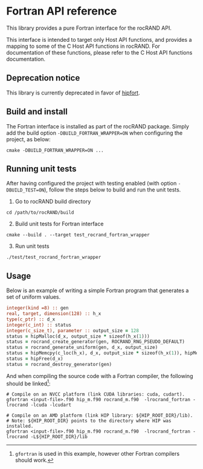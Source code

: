 # Fortran API reference

This library provides a pure Fortran interface for the rocRAND API.

This interface is intended to target only Host API functions, and provides a mapping to some of
the C Host API functions in rocRAND. For documentation of these functions, please
refer to the C Host API functions documentation.

## Deprecation notice

This library is currently deprecated in favor of [hipfort](https://github.com/ROCm/hipfort).

## Build and install

The Fortran interface is installed as part of the rocRAND package. Simply add the build
option `-DBUILD_FORTRAN_WRAPPER=ON` when configuring the project, as below:

```shell
cmake -DBUILD_FORTRAN_WRAPPER=ON ...
```

## Running unit tests

After having configured the project with testing enabled (with option `-DBUILD_TEST=ON`), follow the steps below
to build and run the unit tests.

1. Go to rocRAND build directory
```shell
cd /path/to/rocRAND/build
```

2. Build unit tests for Fortran interface
```shell
cmake --build . --target test_rocrand_fortran_wrapper
```

3. Run unit tests
```shell
./test/test_rocrand_fortran_wrapper
```

## Usage

Below is an example of writing a simple Fortran program that generates a set of uniform values.

```fortran
integer(kind =8) :: gen
real, target, dimension(128) :: h_x
type(c_ptr) :: d_x
integer(c_int) :: status
integer(c_size_t), parameter :: output_size = 128
status = hipMalloc(d_x, output_size * sizeof(h_x(1)))
status = rocrand_create_generator(gen, ROCRAND_RNG_PSEUDO_DEFAULT)
status = rocrand_generate_uniform(gen, d_x, output_size)
status = hipMemcpy(c_loc(h_x), d_x, output_size * sizeof(h_x(1)), hipMemcpyDeviceToHost)
status = hipFree(d_x)
status = rocrand_destroy_generator(gen)
```

And when compiling the source code with a Fortran compiler, the following should be linked[^1]:

```shell
# Compile on an NVCC platform (link CUDA libraries: cuda, cudart).
gfortran <input-file>.f90 hip_m.f90 rocrand_m.f90  -lrocrand_fortran -lrocrand -lcuda -lcudart

# Compile on an AMD platform (link HIP library: ${HIP_ROOT_DIR}/lib).
# Note: ${HIP_ROOT_DIR} points to the directory where HIP was installed.
gfortran <input-file>.f90 hip_m.f90 rocrand_m.f90  -lrocrand_fortran -lrocrand -L${HIP_ROOT_DIR}/lib
```

[^1]: `gfortran` is used in this example, however other Fortran compilers should work.
